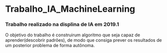 # Trabalho_IA_MachineLearning

### Trabalho realizado na displina de IA em 2019.1

O objetivo do trabalho é construirum algoritmo que seja capaz de aprender(descobrir padrões), de modo que consiga prever os resultados de um posterior problema de forma autônoma.
